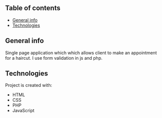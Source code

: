 ## Table of contents
* [General info](#general-info)
* [Technologies](#technologies)


## General info
Single page application which which allows client to make an appointment for a haircut. I use form validation in js and php.

## Technologies
Project is created with:
* HTML
* CSS
* PHP
* JavaScript 
	
